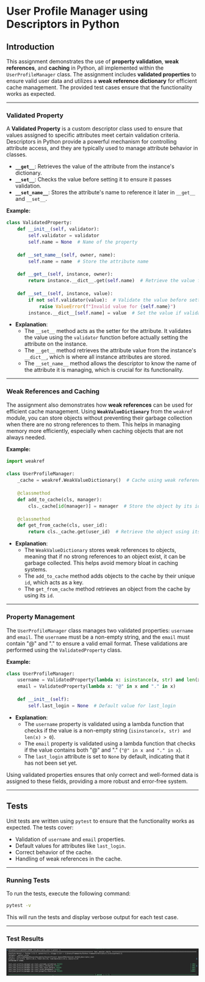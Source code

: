# User Profile Manager using Descriptors in Python

## Introduction

This assignment demonstrates the use of **property validation**, **weak references**, and **caching** in Python, all implemented within the `UserProfileManager` class. The assignment includes **validated properties** to ensure valid user data and utilizes a **weak reference dictionary** for efficient cache management. The provided test cases ensure that the functionality works as expected.

---

### Validated Property

A **Validated Property** is a custom descriptor class used to ensure that values assigned to specific attributes meet certain validation criteria. Descriptors in Python provide a powerful mechanism for controlling attribute access, and they are typically used to manage attribute behavior in classes.

- **`__get__`**: Retrieves the value of the attribute from the instance's dictionary.
- **`__set__`**: Checks the value before setting it to ensure it passes validation.
- **`__set_name__`**: Stores the attribute's name to reference it later in `__get__` and `__set__`.

**Example:**
```python
class ValidatedProperty:
    def __init__(self, validator):
        self.validator = validator
        self.name = None  # Name of the property

    def __set_name__(self, owner, name):
        self.name = name  # Store the attribute name

    def __get__(self, instance, owner):
        return instance.__dict__.get(self.name)  # Retrieve the value from instance dictionary

    def __set__(self, instance, value):
        if not self.validator(value):  # Validate the value before setting
            raise ValueError(f"Invalid value for {self.name}")
        instance.__dict__[self.name] = value  # Set the value if validation passes
```

- **Explanation**:
  - The `__set__` method acts as the setter for the attribute. It validates the value using the `validator` function before actually setting the attribute on the instance.
  - The `__get__` method retrieves the attribute value from the instance's `__dict__`, which is where all instance attributes are stored.
  - The `__set_name__` method allows the descriptor to know the name of the attribute it is managing, which is crucial for its functionality.

---

### Weak References and Caching

The assignment also demonstrates how **weak references** can be used for efficient cache management. Using **`WeakValueDictionary`** from the `weakref` module, you can store objects without preventing their garbage collection when there are no strong references to them. This helps in managing memory more efficiently, especially when caching objects that are not always needed.

**Example:**
```python
import weakref

class UserProfileManager:
    _cache = weakref.WeakValueDictionary()  # Cache using weak references

    @classmethod
    def add_to_cache(cls, manager):
        cls._cache[id(manager)] = manager  # Store the object by its id

    @classmethod
    def get_from_cache(cls, user_id):
        return cls._cache.get(user_id)  # Retrieve the object using its id
```

- **Explanation**:
  - The `WeakValueDictionary` stores weak references to objects, meaning that if no strong references to an object exist, it can be garbage collected. This helps avoid memory bloat in caching systems.
  - The `add_to_cache` method adds objects to the cache by their unique `id`, which acts as a key.
  - The `get_from_cache` method retrieves an object from the cache by using its `id`.

---

### Property Management

The `UserProfileManager` class manages two validated properties: `username` and `email`. The `username` must be a non-empty string, and the `email` must contain "@" and "." to ensure a valid email format. These validations are performed using the `ValidatedProperty` class.

**Example:**
```python
class UserProfileManager:
    username = ValidatedProperty(lambda x: isinstance(x, str) and len(x) > 0)
    email = ValidatedProperty(lambda x: "@" in x and "." in x)

    def __init__(self):
        self.last_login = None  # Default value for last_login
```

- **Explanation**:
  - The `username` property is validated using a lambda function that checks if the value is a non-empty string (`isinstance(x, str) and len(x) > 0`).
  - The `email` property is validated using a lambda function that checks if the value contains both "@" and "." (`"@" in x and "." in x`).
  - The `last_login` attribute is set to `None` by default, indicating that it has not been set yet.

Using validated properties ensures that only correct and well-formed data is assigned to these fields, providing a more robust and error-free system.

---

## Tests

Unit tests are written using `pytest` to ensure that the functionality works as expected. The tests cover:
- Validation of `username` and `email` properties.
- Default values for attributes like `last_login`.
- Correct behavior of the cache.
- Handling of weak references in the cache.

---

### Running Tests
To run the tests, execute the following command:

```bash
pytest -v
```

This will run the tests and display verbose output for each test case.

---

### Test Results

![Test Results](image.png)

